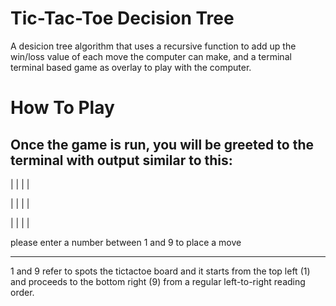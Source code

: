 # Tic-Tac-Toe Decision Tree
A desicion tree algorithm that uses a recursive function to add up the win/loss value of each move the computer can make, and a terminal terminal based game as overlay to play with the computer.

# How To Play
Once the game is run, you will be greeted to the terminal with output similar to this:
------------------------------------------------------
  | | | |
  
  | | | |
  
  | | | |
  
please enter a number between 1 and 9 to place a move

-------------------------------------------------------
1 and 9 refer to spots the tictactoe board and it starts from the top left (1) and proceeds to the bottom right (9) from a regular left-to-right reading order.
